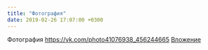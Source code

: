 ```yaml
---
title: "Фотография"
date: 2019-02-26 17:07:00 +0300
---
```


Фотография
<a class="vk-attach" href="https://vk.com/photo41076938_456244665">https://vk.com/photo41076938_456244665</a>
<a class="vk-attach" href="https://vk.com/photo41076938_456244665">Вложение</a>
